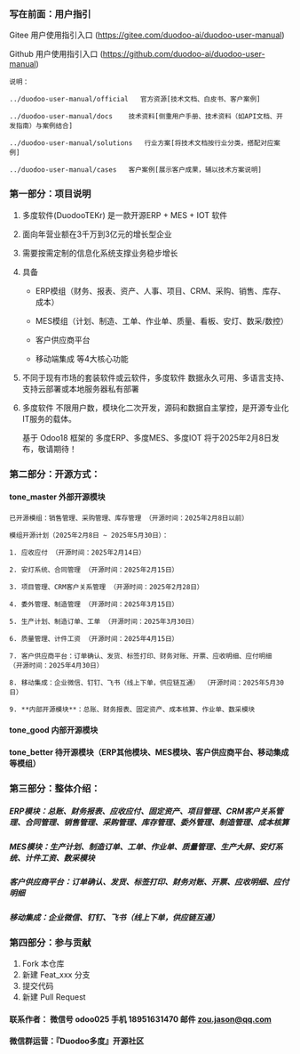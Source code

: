 ### 写在前面：用户指引

Gitee 用户使用指引入口 (https://gitee.com/duodoo-ai/duodoo-user-manual)
    
Github 用户使用指引入口 (https://github.com/duodoo-ai/duodoo-user-manual)

    说明：
    
    ../duodoo-user-manual/official   官方资源[技术文档、白皮书、客户案例]
    
    ../duodoo-user-manual/docs    技术资料[侧重用户手册、技术资料（如API文档、开发指南）与案例结合]
    
    ../duodoo-user-manual/solutions   行业方案[将技术文档按行业分类，搭配对应案例]
    
    ../duodoo-user-manual/cases   客户案例[展示客户成果，辅以技术方案说明]

### 第一部分：项目说明
    
1. 多度软件(DuodooTEKr) 是一款开源ERP + MES + IOT 软件

2. 面向年营业额在3千万到3亿元的增长型企业

3. 需要按需定制的信息化系统支撑业务稳步增长

4.  具备

    - ERP模组（财务、报表、资产、人事、项目、CRM、采购、销售、库存、成本）
   
    - MES模组（计划、制造、工单、作业单、质量、看板、安灯、数采/数控）

    - 客户供应商平台

    - 移动端集成 等4大核心功能

5. 不同于现有市场的套装软件或云软件，多度软件 数据永久可用、多语言支持、支持云部署或本地服务器私有部署

6. 多度软件 不限用户数，模块化二次开发，源码和数据自主掌控，是开源专业化IT服务的载体。

    基于 Odoo18 框架的 多度ERP、多度MES、多度IOT 将于2025年2月8日发布，敬请期待！

### 第二部分：开源方式：

#### tone_master  外部开源模块
    
    已开源模组：销售管理、采购管理、库存管理 （开源时间：2025年2月8日以前）

    模组开源计划（2025年2月8日 ~ 2025年5月30日）：

    1. 应收应付 （开源时间：2025年2月14日）

    2. 安灯系统、合同管理 （开源时间：2025年2月15日）
  
    3. 项目管理、CRM客户关系管理 （开源时间：2025年2月28日）

    4. 委外管理、制造管理 （开源时间：2025年3月15日）

    5. 生产计划、制造订单、工单 （开源时间：2025年3月30日）

    6. 质量管理、计件工资 （开源时间：2025年4月15日）

    7. 客户供应商平台：订单确认、发货、标签打印、财务对账、开票、应收明细、应付明细 （开源时间：2025年4月30日）

    8. 移动集成：企业微信、钉钉、飞书（线上下单，供应链互通） （开源时间：2025年5月30日）

    9. **内部开源模块**：总账、财务报表、固定资产、成本核算、作业单、数采模块
    

#### tone_good    内部开源模块

#### tone_better  待开源模块（ERP其他模块、MES模块、客户供应商平台、移动集成等模组）

### 第三部分：整体介绍：

##### ERP模块：总账、财务报表、应收应付、固定资产、项目管理、CRM客户关系管理、合同管理、销售管理、采购管理、库存管理、委外管理、制造管理、成本核算

##### MES模块：生产计划、制造订单、工单、作业单、质量管理、生产大屏、安灯系统、计件工资、数采模块

##### 客户供应商平台：订单确认、发货、标签打印、财务对账、开票、应收明细、应付明细

##### 移动集成：企业微信、钉钉、飞书（线上下单，供应链互通）


### 第四部分：参与贡献

1.  Fork 本仓库
2.  新建 Feat_xxx 分支
3.  提交代码
4.  新建 Pull Request


#### 联系作者： 微信号 odoo025   手机 18951631470  邮件 zou.jason@qq.com
#### 微信群运营：『Duodoo多度』开源社区
